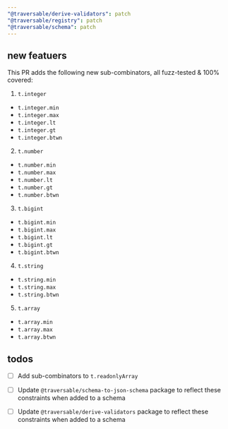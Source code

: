 ```yaml
---
"@traversable/derive-validators": patch
"@traversable/registry": patch
"@traversable/schema": patch
---
```


## new featuers

This PR adds the following new sub-combinators, all fuzz-tested & 100% covered:
  
1. `t.integer`
  - `t.integer.min`
  - `t.integer.max`
  - `t.integer.lt`
  - `t.integer.gt`
  - `t.integer.btwn`

2. `t.number`
  - `t.number.min`
  - `t.number.max`
  - `t.number.lt`
  - `t.number.gt`
  - `t.number.btwn`

3. `t.bigint`
  - `t.bigint.min`
  - `t.bigint.max`
  - `t.bigint.lt`
  - `t.bigint.gt`
  - `t.bigint.btwn`

4. `t.string`
  - `t.string.min`
  - `t.string.max`
  - `t.string.btwn`

5. `t.array`
  - `t.array.min`
  - `t.array.max`
  - `t.array.btwn`

## todos

- [ ] Add sub-combinators to `t.readonlyArray`

- [ ] Update `@traversable/schema-to-json-schema` package to reflect these constraints when added to a schema

- [ ] Update `@traversable/derive-validators` package to reflect these constraints when added to a schema

